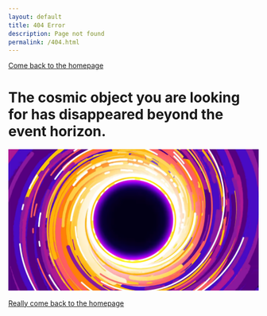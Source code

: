 ```yaml
---
layout: default
title: 404 Error
description: Page not found
permalink: /404.html
---
```


[Come back to the homepage](astley.md)

# The cosmic object you are looking for has disappeared beyond the event horizon.

![The event horizon](https://github.com/DataSaiyentist/DataSaiyentist.github.io/blob/main/kurzgesagt.png "Designed by Kurzgesagt")

[Really come back to the homepage](index.md)
